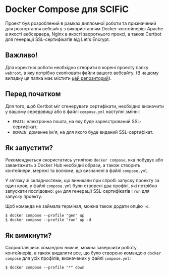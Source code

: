 # Docker Compose для SCIFiC

Проект був розроблений в рамках дипломної роботи та призначений
для розгортання вебсайту з використанням Docker-контейнерів:
Apache в якості вебсервера, Nginx в якості зворотнього проксі,
а також Certbot для генерації SSL-сертифікатів від Let's Encrypt.


## Важливо!

Для коректної роботи необхідно створити в корені проекту папку `webroot`,
в яку потрібно скопіювати файли вашого вебсайту. (В нашому випадку ця папка
має містити [цей репозиторий](https://github.com/scific-conference/scific)).


## Перед початком

Для того, щоб Certbot міг сгенерувати сертифікати, необхідно визначити
у вашому середовищі або в файлі `compose.yml` наступні змінні:
- `EMAIL`: електронна пошта, на яку буде зареєстрований SSL-сертифікат;
- `DOMAIN`: доменне ім'я, на для якого буде виданий SSL-сертифікат.


## Як запустити?

Рекомендується скористатись утилітою `docker compose`, яка побудує або
завантажить з Docker Hub необхідні образи, а також створить контейнери,
мережі та волюми, що визначені в файлі `compose.yml`.

У зв'язку зі складностями, що виникали при спробі запуску проекту за
один крок, у файлі `compose.yml` були створені два профілі, які
потрібно запускати послідовно: `gen` для генерації SSL-сертифікатів
і `run` для запуску проекту.

Щоб команда не займала термінал, можна також додати опцію `-d`.

```console
$ docker compose --profile "gen" up
$ docker compose --profile "run" up -d
```


## Як вимкнути?

Скориставшись командою нижче, можна завершити роботу контейнерів,
а також видалити все, що було створено командою `docker compose`
для усіх профілів, визначених у файлі `compose.yml`:

```console
$ docker compose --profile "*" down
```

